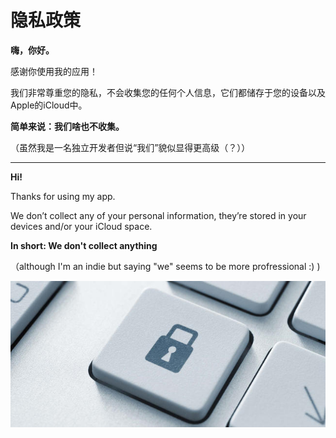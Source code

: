 # 隐私政策

**嗨，你好。**

感谢你使用我的应用！

我们非常尊重您的隐私，不会收集您的任何个人信息，它们都储存于您的设备以及Apple的iCloud中。

**简单来说：我们啥也不收集。**

（虽然我是一名独立开发者但说“我们”貌似显得更高级（？））

***

**Hi!**

Thanks for using my app.

We don’t collect any of your personal information, they’re stored in your devices and/or your iCloud space.

**In short: We don't collect anything**

（although I'm an indie but saying "we" seems to be more profressional :) )

![privacy](assets/privacy.jpg "a locked lock on a computer keyboard")

